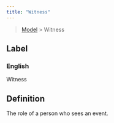 ```yaml
---
title: "Witness"
---
```


> [Model](./../) > Witness

## Label

### English
Witness


## Definition
The role of a person who sees an event. 


    
